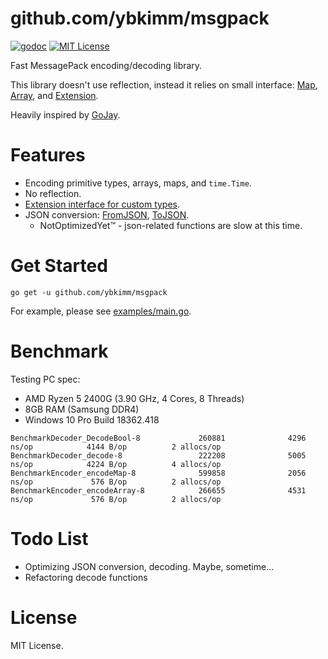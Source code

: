 github.com/ybkimm/msgpack
=========================
[![godoc][godoc_badge]][godoc]
[![MIT License][license_badge]][license]

Fast MessagePack encoding/decoding library.

This library doesn't use reflection, instead it relies on small interface:
[Map][map], [Array][array], and [Extension][extension].

Heavily inspired by [GoJay][gojay].

Features
========
* Encoding primitive types, arrays, maps, and `time.Time`.
* No reflection.
* [Extension interface for custom types][extension].
* JSON conversion: [FromJSON][fromjson], [ToJSON][tojson].
  * NotOptimizedYet™ - json-related functions are slow at this time.

Get Started
===========
```
go get -u github.com/ybkimm/msgpack
```

For example, please see [examples/main.go](./examples/main.go).

Benchmark
=========
Testing PC spec:
* AMD Ryzen 5 2400G (3.90 GHz, 4 Cores, 8 Threads)
* 8GB RAM (Samsung DDR4)
* Windows 10 Pro Build 18362.418

```plaintext
BenchmarkDecoder_DecodeBool-8             260881              4296 ns/op            4144 B/op          2 allocs/op
BenchmarkDecoder_decode-8                 222208              5005 ns/op            4224 B/op          4 allocs/op
BenchmarkEncoder_encodeMap-8              599858              2056 ns/op             576 B/op          2 allocs/op
BenchmarkEncoder_encodeArray-8            266655              4531 ns/op             576 B/op          2 allocs/op
```

Todo List
=========
* Optimizing JSON conversion, decoding. Maybe, sometime...
* Refactoring decode functions

License
=======
MIT License.

[godoc]:         https://godoc.org/github.com/ybkimm/msgpack
[godoc_badge]:   https://img.shields.io/badge/godoc-reference-blue.svg
[license]:       ./License
[license_badge]: https://img.shields.io/badge/license-MIT-green.svg
[map]:           https://godoc.org/github.com/ybkimm/msgpack#Object
[array]:         https://godoc.org/github.com/ybkimm/msgpack#Array
[extension]:     https://godoc.org/github.com/ybkimm/msgpack#Extension
[fromjson]:      https://godoc.org/github.com/ybkimm/msgpack#FromJSON
[tojson]:        https://godoc.org/github.com/ybkimm/msgpack#ToJSON

[gojay]:         https://github.com/francoispqt/gojay

